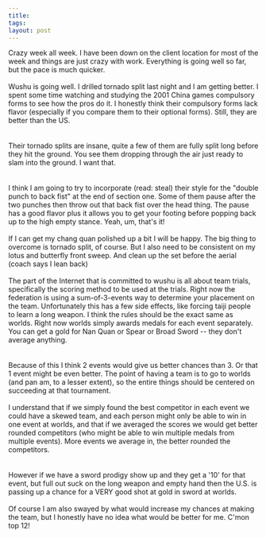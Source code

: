 ```yaml
---
title: 
tags: 
layout: post
---
```

Crazy week all week.  I have been down on the client location for most of the week and things are just crazy with work.  Everything is going well so far, but the pace is much quicker.<br /><br />Wushu is going well.  I drilled tornado split last night and I am getting better.  I spent some time watching and studying the 2001 China games compulsory forms to see how the pros do it.  I honestly think their compulsory forms lack flavor (especially if you compare them to their optional forms).  Still, they are better than the US.  <br /><br />Their tornado splits are insane, quite a few of them are fully split long before they hit the ground.  You see them dropping through the air just ready to slam into the ground.  I want that.  <br /><br />I think I am going to try to incorporate (read: steal) their style for the "double punch to back fist" at the end of section one.  Some of them pause after the two punches then throw out that back fist over the head thing.  The pause has a good flavor plus it allows you to get your footing before popping back up to the high empty stance.  Yeah, um, that's it!<br /><br />If I can get my chang quan polished up a bit I will be happy.  The big thing to overcome is tornado split, of course.  But I also need to be consistent on my lotus and butterfly front sweep.  And clean up the set before the aerial (coach says I lean back)<br /><br />The part of the Internet that is committed to wushu is all about team trials, specifically the scoring method to be used at the trials.  Right now the federation is using a sum-of-3-events way to determine your placement on the team.  Unfortunately this has a few side effects, like forcing taiji people to learn a long weapon.  I think the rules should be the exact same as worlds. Right now worlds simply awards medals for each event separately.  You can get a gold for Nan Quan or Spear or Broad Sword -- they don't average anything.  <br /><br />Because of this I think 2 events would give us better chances than 3. Or that 1 event might be even better. The point of having a team is to go to worlds (and pan am, to a lesser extent), so the entire things should be centered on succeeding at that tournament. <br /><br />I understand that if we simply found the best competitor in each event we could have a skewed team, and each person might only be able to win in one event at worlds, and that if we averaged the scores we would get better rounded competitors (who might be able to win multiple medals from multiple events).  More events we average in, the better rounded the competitors.  <br /><br />However if we have a sword prodigy show up and they get a '10' for that event, but full out suck on the long weapon and empty hand then the U.S. is passing up a chance for a VERY good shot at gold in sword at worlds.<br /><br />Of course I am also swayed by what would increase my chances at making the team, but I honestly have no idea what would be better for me.  C'mon top 12!
